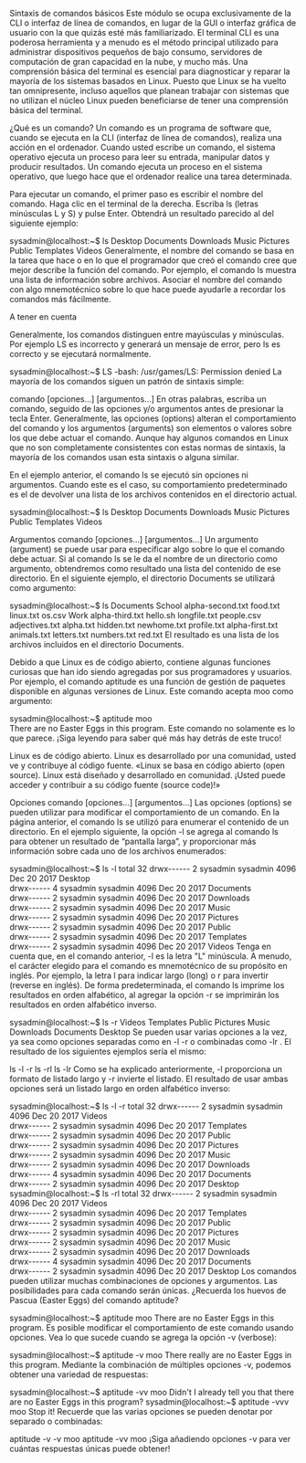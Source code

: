 Sintaxis de comandos básicos
Este módulo se ocupa exclusivamente de la CLI o interfaz de línea de comandos, en lugar de la GUI o interfaz gráfica de usuario con la que quizás esté más familiarizado. El terminal CLI es una poderosa herramienta y a menudo es el método principal utilizado para administrar dispositivos pequeños de bajo consumo, servidores de computación de gran capacidad en la nube, y mucho más. Una comprensión básica del terminal es esencial para diagnosticar y reparar la mayoría de los sistemas basados en Linux. Puesto que Linux se ha vuelto tan omnipresente, incluso aquellos que planean trabajar con sistemas que no utilizan el núcleo Linux pueden beneficiarse de tener una comprensión básica del terminal.

¿Qué es un comando? Un comando es un programa de software que, cuando se ejecuta en la CLI (interfaz de línea de comandos), realiza una acción en el ordenador. Cuando usted escribe un comando, el sistema operativo ejecuta un proceso para leer su entrada, manipular datos y producir resultados. Un comando ejecuta un proceso en el sistema operativo, que luego hace que el ordenador realice una tarea determinada.

Para ejecutar un comando, el primer paso es escribir el nombre del comando. Haga clic en el terminal de la derecha. Escriba ls (letras minúsculas L y S) y pulse Enter. Obtendrá un resultado parecido al del siguiente ejemplo:

sysadmin@localhost:~$ ls
Desktop Documents Downloads Music Pictures Public Templates Videos
Generalmente, el nombre del comando se basa en la tarea que hace o en lo que el programador que creó el comando cree que mejor describe la función del comando. Por ejemplo, el comando ls muestra una lista de información sobre archivos. Asociar el nombre del comando con algo mnemotécnico sobre lo que hace puede ayudarle a recordar los comandos más fácilmente.

A tener en cuenta

Generalmente, los comandos distinguen entre mayúsculas y minúsculas. Por ejemplo LS es incorrecto y generará un mensaje de error, pero ls es correcto y se ejecutará normalmente.

sysadmin@localhost:~$ LS
-bash: /usr/games/LS: Permission denied
La mayoría de los comandos siguen un patrón de sintaxis simple:

comando [opciones…] [argumentos…]
En otras palabras, escriba un comando, seguido de las opciones y/o argumentos antes de presionar la tecla Enter. Generalmente, las opciones (options) alteran el comportamiento del comando y los argumentos (arguments) son elementos o valores sobre los que debe actuar el comando. Aunque hay algunos comandos en Linux que no son completamente consistentes con estas normas de sintaxis, la mayoría de los comandos usan esta sintaxis o alguna similar.

En el ejemplo anterior, el comando ls se ejecutó sin opciones ni argumentos. Cuando este es el caso, su comportamiento predeterminado es el de devolver una lista de los archivos contenidos en el directorio actual.

sysadmin@localhost:~$ ls
Desktop Documents Downloads Music Pictures Public Templates Videos

Argumentos
comando [opciones…] [argumentos…]
Un argumento (argument) se puede usar para especificar algo sobre lo que el comando debe actuar. Si al comando ls se le da el nombre de un directorio como argumento, obtendremos como resultado una lista del contenido de ese directorio. En el siguiente ejemplo, el directorio Documents se utilizará como argumento:

sysadmin@localhost:~$ ls Documents
School alpha-second.txt food.txt linux.txt os.csv
Work alpha-third.txt hello.sh longfile.txt people.csv
adjectives.txt alpha.txt hidden.txt newhome.txt profile.txt
alpha-first.txt animals.txt letters.txt numbers.txt red.txt
El resultado es una lista de los archivos incluidos en el directorio Documents.

Debido a que Linux es de código abierto, contiene algunas funciones curiosas que han ido siendo agregadas por sus programadores y usuarios. Por ejemplo, el comando aptitude es una función de gestión de paquetes disponible en algunas versiones de Linux. Este comando acepta moo como argumento:

sysadmin@localhost:~$ aptitude moo  
There are no Easter Eggs in this program.
Este comando no solamente es lo que parece. ¡Siga leyendo para saber qué más hay detrás de este truco!

Linux es de código abierto. Linux es desarrollado por una comunidad, usted ve y contribuye al código fuente.
«Linux se basa en código abierto (open source). Linux está diseñado y desarrollado en comunidad. ¡Usted puede acceder y contribuir a su código fuente (source code)!»

Opciones
comando [opciones…] [argumentos…]
Las opciones (options) se pueden utilizar para modificar el comportamiento de un comando. En la página anterior, el comando ls se utilizó para enumerar el contenido de un directorio. En el ejemplo siguiente, la opción -l se agrega al comando ls para obtener un resultado de “pantalla larga”, y proporcionar más información sobre cada uno de los archivos enumerados:

sysadmin@localhost:~$ ls -l
total 32
drwx------ 2 sysadmin sysadmin 4096 Dec 20 2017 Desktop  
drwx------ 4 sysadmin sysadmin 4096 Dec 20 2017 Documents  
drwx------ 2 sysadmin sysadmin 4096 Dec 20 2017 Downloads  
drwx------ 2 sysadmin sysadmin 4096 Dec 20 2017 Music  
drwx------ 2 sysadmin sysadmin 4096 Dec 20 2017 Pictures  
drwx------ 2 sysadmin sysadmin 4096 Dec 20 2017 Public  
drwx------ 2 sysadmin sysadmin 4096 Dec 20 2017 Templates  
drwx------ 2 sysadmin sysadmin 4096 Dec 20 2017 Videos
Tenga en cuenta que, en el comando anterior, -l es la letra "L" minúscula.
A menudo, el carácter elegido para el comando es mnemotécnico de su propósito en inglés. Por ejemplo, la letra l para indicar largo (long) o r para invertir (reverse en inglés). De forma predeterminada, el comando ls imprime los resultados en orden alfabético, al agregar la opción -r se imprimirán los resultados en orden alfabético inverso.

sysadmin@localhost:~$ ls -r
Videos Templates Public Pictures Music Downloads Documents Desktop
Se pueden usar varias opciones a la vez, ya sea como opciones separadas como en -l -r o combinadas como -lr . El resultado de los siguientes ejemplos sería el mismo:

ls -l -r
ls -rl
ls -lr
Como se ha explicado anteriormente, -l proporciona un formato de listado largo y -r invierte el listado. El resultado de usar ambas opciones será un listado largo en orden alfabético inverso:

sysadmin@localhost:~$ ls -l -r
total 32
drwx------ 2 sysadmin sysadmin 4096 Dec 20 2017 Videos  
drwx------ 2 sysadmin sysadmin 4096 Dec 20 2017 Templates  
drwx------ 2 sysadmin sysadmin 4096 Dec 20 2017 Public  
drwx------ 2 sysadmin sysadmin 4096 Dec 20 2017 Pictures  
drwx------ 2 sysadmin sysadmin 4096 Dec 20 2017 Music  
drwx------ 2 sysadmin sysadmin 4096 Dec 20 2017 Downloads  
drwx------ 4 sysadmin sysadmin 4096 Dec 20 2017 Documents  
drwx------ 2 sysadmin sysadmin 4096 Dec 20 2017 Desktop  
sysadmin@localhost:~$ ls -rl
total 32
drwx------ 2 sysadmin sysadmin 4096 Dec 20 2017 Videos  
drwx------ 2 sysadmin sysadmin 4096 Dec 20 2017 Templates  
drwx------ 2 sysadmin sysadmin 4096 Dec 20 2017 Public  
drwx------ 2 sysadmin sysadmin 4096 Dec 20 2017 Pictures  
drwx------ 2 sysadmin sysadmin 4096 Dec 20 2017 Music  
drwx------ 2 sysadmin sysadmin 4096 Dec 20 2017 Downloads  
drwx------ 4 sysadmin sysadmin 4096 Dec 20 2017 Documents  
drwx------ 2 sysadmin sysadmin 4096 Dec 20 2017 Desktop
Los comandos pueden utilizar muchas combinaciones de opciones y argumentos. Las posibilidades para cada comando serán únicas. ¿Recuerda los huevos de Pascua (Easter Eggs) del comando aptitude?

sysadmin@localhost:~$ aptitude moo
There are no Easter Eggs in this program.
Es posible modificar el comportamiento de este comando usando opciones. Vea lo que sucede cuando se agrega la opción -v (verbose):

sysadmin@localhost:~$ aptitude -v moo
There really are no Easter Eggs in this program.
Mediante la combinación de múltiples opciones -v, podemos obtener una variedad de respuestas:

sysadmin@localhost:~$ aptitude -vv moo
Didn't I already tell you that there are no Easter Eggs in this program?
sysadmin@localhost:~$ aptitude -vvv moo
Stop it!
Recuerde que las varias opciones se pueden denotar por separado o combinadas:

aptitude -v -v moo
aptitude -vv moo
¡Siga añadiendo opciones -v para ver cuántas respuestas únicas puede obtener!

